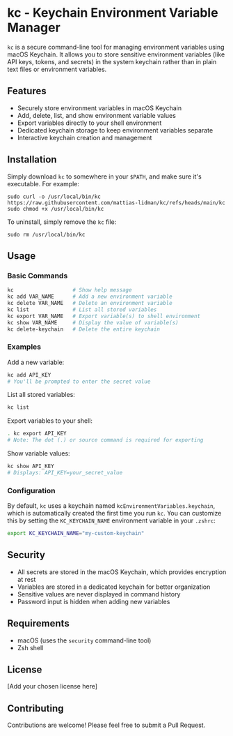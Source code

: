 # kc - Keychain Environment Variable Manager

`kc` is a secure command-line tool for managing environment variables using macOS Keychain. It allows you to store sensitive environment variables (like API keys, tokens, and secrets) in the system keychain rather than in plain text files or environment variables.

## Features

- Securely store environment variables in macOS Keychain
- Add, delete, list, and show environment variable values
- Export variables directly to your shell environment
- Dedicated keychain storage to keep environment variables separate
- Interactive keychain creation and management

## Installation

Simply download `kc` to somewhere in your `$PATH`, and make sure it's executable. For example:

```
sudo curl -o /usr/local/bin/kc https://raw.githubusercontent.com/mattias-lidman/kc/refs/heads/main/kc
sudo chmod +x /usr/local/bin/kc
```

To uninstall, simply remove the `kc` file:

```
sudo rm /usr/local/bin/kc
```

## Usage

### Basic Commands

```bash
kc                   # Show help message
kc add VAR_NAME      # Add a new environment variable
kc delete VAR_NAME   # Delete an environment variable
kc list              # List all stored variables
kc export VAR_NAME   # Export variable(s) to shell environment
kc show VAR_NAME     # Display the value of variable(s)
kc delete-keychain   # Delete the entire keychain
```

### Examples

Add a new variable:
```bash
kc add API_KEY
# You'll be prompted to enter the secret value
```

List all stored variables:
```bash
kc list
```

Export variables to your shell:
```bash
. kc export API_KEY
# Note: The dot (.) or source command is required for exporting
```

Show variable values:
```bash
kc show API_KEY
# Displays: API_KEY=your_secret_value
```

### Configuration

By default, `kc` uses a keychain named `kcEnvironmentVariables.keychain`, which is automatically created the first time you run `kc`.
You can customize this by setting the `KC_KEYCHAIN_NAME` environment variable in your `.zshrc`:

```bash
export KC_KEYCHAIN_NAME="my-custom-keychain"
```

## Security

- All secrets are stored in the macOS Keychain, which provides encryption at rest
- Variables are stored in a dedicated keychain for better organization
- Sensitive values are never displayed in command history
- Password input is hidden when adding new variables

## Requirements

- macOS (uses the `security` command-line tool)
- Zsh shell

## License

[Add your chosen license here]

## Contributing

Contributions are welcome! Please feel free to submit a Pull Request.

